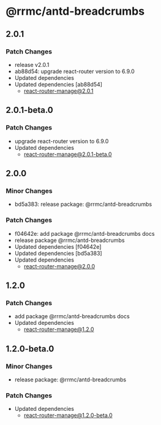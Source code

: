 # @rrmc/antd-breadcrumbs

## 2.0.1

### Patch Changes

- release v2.0.1
- ab88d54: upgrade react-router version to 6.9.0
- Updated dependencies
- Updated dependencies [ab88d54]
  - react-router-manage@2.0.1

## 2.0.1-beta.0

### Patch Changes

- upgrade react-router version to 6.9.0
- Updated dependencies
  - react-router-manage@2.0.1-beta.0

## 2.0.0

### Minor Changes

- bd5a383: release package: @rrmc/antd-breadcrumbs

### Patch Changes

- f04642e: add package @rrmc/antd-breadcrumbs docs
- release package @rrmc/antd-breadcrumbs
- Updated dependencies [f04642e]
- Updated dependencies [bd5a383]
- Updated dependencies
  - react-router-manage@2.0.0

## 1.2.0

### Patch Changes

- add package @rrmc/antd-breadcrumbs docs
- Updated dependencies
  - react-router-manage@1.2.0

## 1.2.0-beta.0

### Minor Changes

- release package: @rrmc/antd-breadcrumbs

### Patch Changes

- Updated dependencies
  - react-router-manage@1.2.0-beta.0
